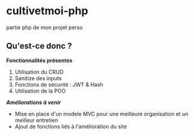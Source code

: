 # cultivetmoi-php
partie php de mon projet perso

## Qu'est-ce donc ?

**Fonctionnalités présentes**

1. Utilisation du CRUD
2. Sanitize des inputs
3. Fonctions de sécurité : JWT & Hash
4. Utilisation de la POO

***Améliorations à venir***

- Mise en place d'un modele MVC pour une meilleure organisation et un meilleur entretien
- Ajout de fonctions liés à l'amélioration du site
